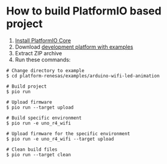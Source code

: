 How to build PlatformIO based project
=====================================

1. [Install PlatformIO Core](https://docs.platformio.org/page/core.html)
2. Download [development platform with examples](https://github.com/maxgerhardt/platform-renesas/archive/develop.zip)
3. Extract ZIP archive
4. Run these commands:

```shell
# Change directory to example
$ cd platform-renesas/examples/arduino-wifi-led-animation

# Build project
$ pio run

# Upload firmware
$ pio run --target upload

# Build specific environment
$ pio run -e uno_r4_wifi

# Upload firmware for the specific environment
$ pio run -e uno_r4_wifi --target upload

# Clean build files
$ pio run --target clean
```
